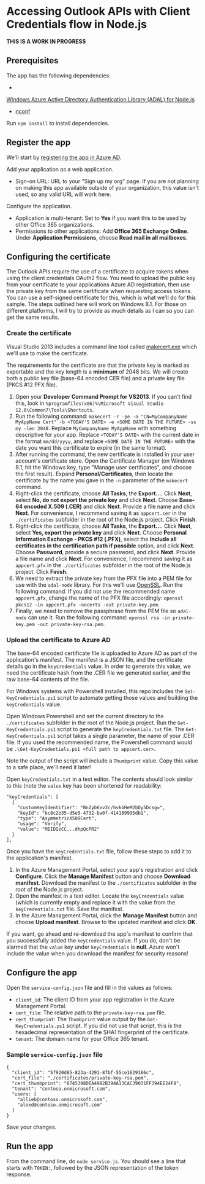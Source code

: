 # Accessing Outlook APIs with Client Credentials flow in Node.js #

**THIS IS A WORK IN PROGRESS**

## Prerequisites ##

The app has the following dependencies:

- 
[Windows Azure Active Directory Authentication Library (ADAL) for Node.js](https://github.com/AzureAD/azure-activedirectory-library-for-nodejs)
- [nconf](https://github.com/indexzero/nconf)

Run `npm install` to install dependencies.

## Register the app ##

We'll start by [registering the app in Azure AD](https://github.com/jasonjoh/office365-azure-guides/blob/master/RegisterAnAppInAzure.md).

Add your application as a web application.

- Sign-on URL: URL to your "Sign up my org" page. If you are not planning on making this app available outside of your organization, this value isn't used, so any valid URL will work here.

Configure the application.

- Application is multi-tenant: Set to **Yes** if you want this to be used by other Office 365 organizations.
- Permissions to other applications: Add **Office 365 Exchange Online**. Under **Application Permissions**, choose **Read mail in all mailboxes**.

## Configuring the certificate ##

The Outlook APIs require the use of a certificate to acquire tokens when using the client credentials OAuth2 flow. You need to upload the public key from your certificate to your applications Azure AD registration, then use the private key from the same certificate when requesting access tokens. You can use a self-signed certificate for this, which is what we'll do for this sample. The steps outlined here will work on Windows 8.1. For those on different platforms, I will try to provide as much details as I can so you can get the same results.

### Create the certificate ###

Visual Studio 2013 includes a command line tool called [makecert.exe](https://msdn.microsoft.com/en-us/library/bfsktky3(v=vs.110).aspx) which we'll use to make the certificate.

The requirements for the certificate are that the private key is marked as exportable and the key length is a **minimum** of 2048 bits. We will create both a public key file (base-64 encoded CER file) and a private key file (PKCS #12 PFX file).

1. Open your **Developer Command Prompt for VS2013**. If you can't find this, look in `%programfiles(x86)%\Microsoft Visual Studio 12.0\Common7\Tools\Shortcuts`.
2. Run the following command: `makecert -r -pe -n "CN=MyCompanyName MyAppName Cert" -b <TODAY'S DATE> -e <SOME DATE IN THE FUTURE> -ss my -len 2048`. Replace `MyCompanyName MyAppName` with something descriptive for your app. Replace `<TODAY'S DATE>` with the current date in the format `mm/dd/yyyy`, and replace `<SOME DATE IN THE FUTURE>` with the date you want this certificate to expire (in the same format).
3. After running the command, the new certificate is installed in your user account's certificate store. Open the Certificate Manager (on Windows 8.1, hit the Windows key, type "Manage user certificates", and choose the first result). Expand **Personal/Certificates**, then locate the certificate by the name you gave in the `-n` parameter of the `makecert` command.
4. Right-click the certificate, choose **All Tasks**, the **Export...**. Click **Next**, select **No, do not export the private key** and click **Next**. Choose **Base-64 encoded X.509 (.CER)** and click **Next**. Provide a file name and click **Next**. For convenience, I recommend saving it as `appcert.cer` in the `./certificates` subfolder in the root of the Node.js project. Click **Finish**.
5. Right-click the certificate, choose **All Tasks**, the **Export...**. Click **Next**, select **Yes, export the private key** and click **Next**. Choose **Personal Information Exchange - PKCS #12 (.PFX)**, select the **Include all certificates in the certification path if possible** option, and click **Next**. Choose **Password**, provide a secure password, and click **Next**. Provide a file name and click **Next**. For convenience, I recommend saving it as `appcert.pfx` in the `./certificates` subfolder in the root of the Node.js project. Click **Finish**.
6. We need to extract the private key from the PFX file into a PEM file for use with the `adal-node` library. For this we'll use [OpenSSL](http://www.openssl.org/). Run the following command. If you did not use the recommended name `appcert.pfx`, change the name of the PFX file accordingly: `openssl pkcs12 -in appcert.pfx -nocerts -out private-key.pem`.
7. Finally, we need to remove the passphrase from the PEM file so `adal-node` can use it. Run the following command: `openssl rsa -in private-key.pem -out private-key-rsa.pem`.

### Upload the certificate to Azure AD ###

The base-64 encoded certificate file is uploaded to Azure AD as part of the application's manifest. The manifest is a JSON file, and the certificate details go in the `keyCredentials` value. In order to generate this value, we need the certificate hash from the .CER file we generated earlier, and the raw base-64 contents of the file.

For Windows systems with Powershell installed, this repo includes the `Get-KeyCredentials.ps1` script to automate getting those values and building the `keyCredentials` value.

Open Windows Powershell and set the current directory to the `./certificates` subfolder in the root of the Node.js project. Run the `Get-KeyCredentials.ps1` script to generate the `keyCredentials.txt` file. The `Get-KeyCredentials.ps1` script takes a single parameter, the name of your .CER file. If you used the recommended name, the Powershell command would be `.\Get-KeyCredentials.ps1 <full path to appcert.cer>`.

Note the output of the script will include a `Thumbprint` value. Copy this value to a safe place, we'll need it later!

Open `keyCredentials.txt` in a text editor. The contents should look similar to this (note the `value` key has been shortened for readability:
	
	"keyCredentials": [
	  {
	    "customKeyIdentifier": "BnZybKxv2c/hvkbHeM2bDy5Dcsg=",
	    "keyId": "bc8c2b35-d5e5-4732-ba0f-414189995db1",
	    "type": "AsymmetricX509Cert",
	    "usage": "Verify",
	    "value": "MIIDIzCC...dhpQcPR2"
	  }
	],

Once you have the `keyCredentials.txt` file, follow these steps to add it to the application's manifest.

1. In the Azure Management Portal, select your app's registration and click **Configure**. Click the **Manage Manifest** button and choose **Download manifest**. Download the manifest to the `./certificates` subfolder in the root of the Node.js project.
2. Open the manifest in a text editor. Locate the `keyCredentials` value (which is currently empty and replace it with the value from the `keyCredentials.txt` file. Save the manifest.
3. In the Azure Management Portal, click the **Manage Manifest** button and choose **Upload manifest**. Browse to the updated manifest and click **OK**.

If you want, go ahead and re-download the app's manifest to confirm that you successfully added the `keyCredentials` value. If you do, don't be alarmed that the `value` key under `keyCredentials` is **null**. Azure won't include the value when you download the manifest for security reasons!

## Configure the app ##

Open the `service-config.json` file and fill in the values as follows:

- `client_id`: The client ID from your app registration in the Azure Management Portal.
- `cert_file`: The relative path to the `private-key-rsa.pem` file.
- `cert_thumprint`: The `Thumbprint` value output by the `Get-KeyCredentials.ps1` script. If you did not use that script, this is the hexadecimal representation of the SHA1 fingerprint of the certificate.
- `tenant`: The domain name for your Office 365 tenant.

### Sample `service-config.json` file

	{
	  "client_id": "5f920d85-823a-4291-87bf-55ce1629186c",
	  "cert_file": "./certificates/private-key-rsa.pem",
	  "cert_thumbprint": "8745398DEA4982B394A13CAC39031FF394EE24F8",
	  "tenant": "contoso.onmicrosoft.com",
	  "users: [
		"allieb@contoso.onmicrosoft.com",
		"alexd@contoso.onmicrosoft.com"
	  ]
	}

Save your changes.

## Run the app ##

From the command line, do `node service.js`. You should see a line that starts with `TOKEN:`, followed by the JSON representation of the token response.